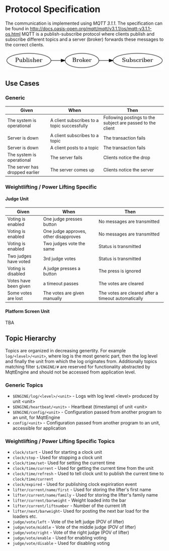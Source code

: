 # Protocol Specification

The communication is implemented using *MQTT 3.1.1*.
The specification can be found in http://docs.oasis-open.org/mqtt/mqtt/v3.1.1/os/mqtt-v3.1.1-os.html
MQTT is a publish-subscribe protocol where clients publish and subscribe different
topics and a server (broker) forwards these messages to the correct clients.

![](./graph/mqtt_simple_publish.png)

## Use Cases

### Generic

| Given | When | Then |
| --- | --- | --- |
| The system is operational | A client subscribes to a topic successfully | Following postings to the subject are passed to the client |
| Server is down | A client subscribes to a topic | The transaction fails |
| Server is down | A client posts to a topic | The transaction fails |
| The system is operational | The server fails | Clients notice the drop |
| The server has dropped earlier | The server comes up | Clients notice the server |


### Weightlifting / Power Lifting Specific

#### Judge Unit

| Given | When | Then |
| --- | --- | --- |
| Voting is enabled | One judge presses button | No messages are transmitted |
| Voting is enabled | One judge approves, other disapproves | No messages are transmitted |
| Voting is enabled | Two judges vote the same | Status is transmitted |
| Two judges have voted | 3rd judge votes | Status is transmitted |
| Voting is disabled | A judge presses a button | The press is ignored |
| Votes have been given | a timeout passes | The votes are cleared |
| Some votes are lost | The votes are given manually | The votes are cleared after a timeout automatically |


#### Platform Screen Unit
TBA


## Topic Hierarchy
Topics are organized in decreasing genertity. For example `log/<level>/<unit>`, where log is the most generic part,
then the log level and finally the unit from which the log originates from. Additionally topics matching filter
`$/ENGINE/#` are reserved for functionality abstracted by MqttEngine and should not be accessed from application level.

### Generic Topics

- `$ENGINE/log/<level>/<unit>` - Logs with log level \<level\> produced by unit \<unit\>
- `$ENGINE/heartbeat/<unit>` - Heartbeat (timestamp) of unit \<unit\>
- `$ENGINE/config/<unit>` - Configuration passed from another program to an unit, for MqttEngine
- `config/<unit>` - Configuration passed from another program to an unit, accessible for application

### Weightlifting / Power Lifting Specific Topics

- `clock/start` - Used for starting a clock unit
- `clock/stop` - Used for stopping a clock unit
- `clock/time/set`- Used for setting the current time
- `clock/time/current` - Used for getting the current time from the unit
- `clock/time/refresh` - Used to tell clock unit to publish the current time to `clock/time/current`
- `clock/expired` - Used for publishing clock expiriration event
- `lifter/current/name/first` - Used for storing the lifter's first name
- `lifter/current/name/family` - Used for storing the lifter's family name
- `lifter/current/barweight` - Weight loaded into the bar
- `lifter/current/liftnumber` - Number of the current lift
- `lifter/next/barweight`- Used for posting the next bar load for the loaders etc.
- `judge/vote/left` - Vote of the left judge (POV of lifter)
- `judge/vote/middle` - Vote of the middle judge (POV of lifter)
- `judge/vote/right` - Vote of the right judge (POV of lifter)
- `judge/vote/enable` - Used for enabling voting
- `judge/vote/disable` - Used for disabling voting
